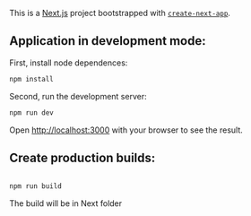 This is a [Next.js](https://nextjs.org/) project bootstrapped with [`create-next-app`](https://github.com/vercel/next.js/tree/canary/packages/create-next-app).

## Application in development mode:

First, install node dependences:

```bash
npm install

```

Second, run the development server:

```bash
npm run dev

```

Open [http://localhost:3000](http://localhost:3000) with your browser to see the result.

## Create production builds:

```bash

npm run build

```

The build will be in Next folder

